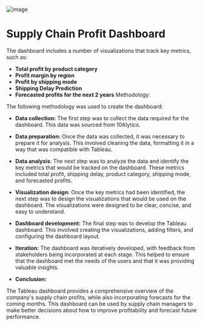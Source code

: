 ![image](https://github.com/TariTech28/Dashboard-Using-Tableau/assets/140518602/af86cd06-0c71-4613-836a-0aeb82b3fd46)
# Supply Chain Profit Dashboard
The dashboard includes a number of visualizations that track key metrics, such as:

- **Total profit by product category**
- **Profit margin by region**
- **Profit by shipping mode**
- **Shipping Delay Prediction**
- **Forecasted profits for the next 2 years**
  Methodology:

The following methodology was used to create the dashboard:

- **Data collection:**
The first step was to collect the data required for the dashboard. This data was sourced from 10Alytics.
- **Data preparation:**
Once the data was collected, it was necessary to prepare it for analysis. This involved cleaning the data, formatting it in a way that was compatible with Tableau.
- **Data analysis**: The next step was to analyze the data and identify the key metrics that would be tracked on the dashboard. These metrics included total profit, shipping delay, product category, shipping mode, and forecasted profits.
- **Visualization design:** Once the key metrics had been identified, the next step was to design the visualizations that would be used on the dashboard. The visualizations were designed to be clear, concise, and easy to understand.
- **Dashboard development:** The final step was to develop the Tableau dashboard. This involved creating the visualizations, adding filters, and configuring the dashboard layout.
- **Iteration:** The dashboard was iteratively developed, with feedback from stakeholders being incorporated at each stage. This helped to ensure that the dashboard met the needs of the users and that it was providing valuable insights.

- **Conclusion:**

The Tableau dashboard provides a comprehensive overview of the company's supply chain profits, while also incorporating forecasts for the coming months. This dashboard can be used by supply chain managers to make better decisions about how to improve profitability and forecast future performance.
